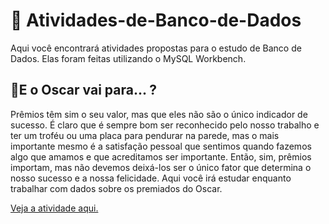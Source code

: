 # 📘 Atividades-de-Banco-de-Dados
Aqui você encontrará atividades propostas para o estudo de Banco de Dados. Elas foram feitas utilizando o MySQL Workbench.

<!-- * [1. E o Oscar vai para... ?](##-🔹E-o-Oscar-vai-para...-?) -->

## 🔹E o Oscar vai para... ?
Prêmios têm sim o seu valor, mas que eles não são o único indicador de sucesso. É claro que é sempre bom ser reconhecido pelo nosso trabalho e ter um troféu ou uma placa para pendurar na parede, mas o mais importante mesmo é a satisfação pessoal que sentimos quando fazemos algo que amamos e que acreditamos ser importante. Então, sim, prêmios importam, mas não devemos deixá-los ser o único fator que determina o nosso sucesso e a nossa felicidade.
Aqui você irá estudar enquanto trabalhar com dados sobre os premiados do Oscar.

<a href='https://github.com/gabrielaasouza/Atividades-de-Banco-de-Dados/blob/main/Atividades%20de%20Banco%20de%20Dados/Atividade%20de%20Banco%20de%20Dados%201%20-%20Oscar.sql'>Veja a atividade aqui.</a>
